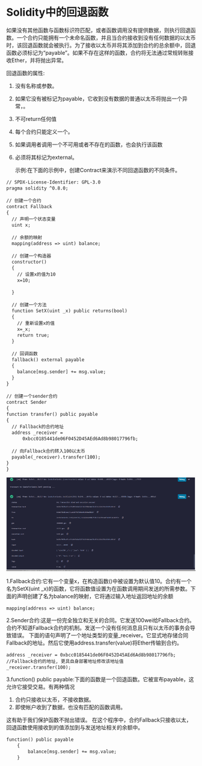 # Solidity中的回退函数

如果没有其他函数与函数标识符匹配，或者函数调用没有提供数据，则执行回退函数。一个合约只能拥有一个未命名函数，并且当合约接收到没有任何数据的以太币时，该回退函数就会被执行。为了接收以太币并将其添加到合约的总余额中，回退函数必须标记为“payable”。如果不存在这样的函数，合约将无法通过常规转账接收Ether，并将抛出异常。

回退函数的属性:

1. 没有名称或参数。

2. 如果它没有被标记为payable，它收到没有数据的普通以太币将抛出一个异常，。

3. 不可return任何值

4. 每个合约只能定义一个。

5. 如果调用者调用一个不可用或者不存在的函数，也会执行该函数

6. 必须将其标记为external。

   

   示例:在下面的示例中，创建Contract来演示不同回退函数的不同条件。

```solidity
// SPDX-License-Identifier: GPL-3.0
pragma solidity ^0.8.0;

// 创建一个合约
contract Fallback
{
  // 声明一个状态变量
  uint x;
  
  // 余额的映射
  mapping(address => uint) balance;

  // 创建一个构造器
  constructor()
  {
    // 设置x的值为10
    x=10;

  }

  // 创建一个方法
  function SetX(uint _x) public returns(bool)
  {
    // 重新设置x的值
    x=_x;
    return true;
  }
  
  // 回调函数
  fallback() external payable
  {
    balance[msg.sender] += msg.value;
  }
}

// 创建一个sender合约
contract Sender
{
function transfer() public payable
{
  // Fallback的合约地址
  address _receiver =
      0xbcc0185441de06F0452D45AEd6Ad8b98017796fb;
        
  // 向Fallback合约转入100以太币   
  payable(_receiver).transfer(100);
}
}

```

![image-20220706154505994](part12.assets/image-20220706154505994.png)



1.Fallback合约:它有一个变量x，在构造函数()中被设置为默认值10。合约有一个名为SetX(uint _x)的函数，它将函数值设置为在函数调用期间发送的所需参数。下面的声明创建了名为balance的映射，它将通过输入地址返回地址的余额

```solidity
mapping(address => uint) balance;
```



2.Sender合约:这是一份完全独立和无关的合同。它发送100wei给Fallback合约。合约不知道Fallback合约的机制。发送一个没有任何消息且只有以太币的事务会导致错误。
下面的语句声明了一个地址类型的变量_receiver。它显式地存储合同Fallback的地址。然后它使用address.transfer(value)将Ether传输到合约。

```solidity
address _receiver = 0xbcc0185441de06F0452D45AEd6Ad8b98017796fb;  //Fallback合约的地址, 更具自身部署地址修改该地址值
_receiver.transfer(100); 
```



3.function() public payable:下面的函数是一个回退函数。它被宣布payable，这允许它接受交易。有两种情况

1. 合约只接收以太币，不接收数据。
2. 即使帐户收到了数据，也没有匹配的函数调用。

这有助于我们保护函数不抛出错误。 在这个程序中，合约Fallback只接收以太，回退函数使用接收到的值添加到与发送地址相关的余额中。 

```solidity
function() public payable
    {
        balance[msg.sender] += msg.value;
    }
```

